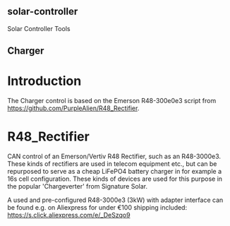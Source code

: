## solar-controller
Solar Controller Tools

## Charger
# Introduction
The Charger control is based on the Emerson R48-300e0e3 script from https://github.com/PurpleAlien/R48_Rectifier.

# R48_Rectifier
CAN control of an Emerson/Vertiv R48 Rectifier, such as an R48-3000e3. These kinds of rectifiers are used in telecom equipment etc., but can be repurposed to serve as a cheap LiFePO4 battery charger in for example a 16s cell configuration. These kinds of devices are used for this purpose in the popular 'Chargeverter' from Signature Solar.

A used and pre-configured R48-3000e3 (3kW) with adapter interface can be found e.g. on Aliexpress for under €100 shipping included: https://s.click.aliexpress.com/e/_DeSzqo9

